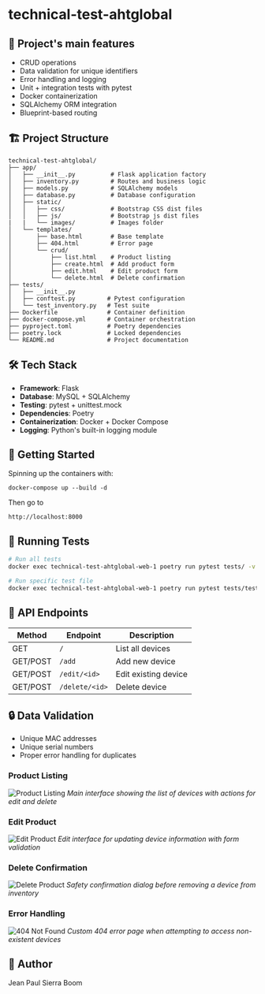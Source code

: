 # technical-test-ahtglobal

## 🎯 Project's main features

- CRUD operations
- Data validation for unique identifiers
- Error handling and logging
- Unit + integration tests with pytest
- Docker containerization
- SQLAlchemy ORM integration
- Blueprint-based routing

## 🏗 Project Structure

```
technical-test-ahtglobal/
├── app/
│   ├── __init__.py          # Flask application factory
│   ├── inventory.py         # Routes and business logic
│   ├── models.py            # SQLAlchemy models
│   ├── database.py          # Database configuration
│   ├── static/
│   │   ├── css/             # Bootstrap CSS dist files
│   │   ├── js/              # Bootstrap js dist files
|   |   └── images/          # Images folder
│   └── templates/
│       ├── base.html        # Base template
│       ├── 404.html         # Error page
│       └── crud/
│           ├── list.html    # Product listing
│           ├── create.html  # Add product form
│           ├── edit.html    # Edit product form
│           └── delete.html  # Delete confirmation
├── tests/
│   ├── __init__.py
│   ├── conftest.py         # Pytest configuration
│   └── test_inventory.py   # Test suite
├── Dockerfile              # Container definition
├── docker-compose.yml      # Container orchestration
├── pyproject.toml          # Poetry dependencies
├── poetry.lock             # Locked dependencies
└── README.md               # Project documentation
```

## 🛠 Tech Stack

- **Framework**: Flask
- **Database**: MySQL + SQLAlchemy
- **Testing**: pytest + unittest.mock
- **Dependencies**: Poetry
- **Containerization**: Docker + Docker Compose
- **Logging**: Python's built-in logging module

## 🚀 Getting Started

Spinning up the containers with:

```
docker-compose up --build -d
```

Then go to

```
http://localhost:8000
```

## 🧪 Running Tests

```bash
# Run all tests
docker exec technical-test-ahtglobal-web-1 poetry run pytest tests/ -v

# Run specific test file
docker exec technical-test-ahtglobal-web-1 poetry run pytest tests/test_inventory.py -v
```

## 📝 API Endpoints

| Method   | Endpoint       | Description          |
| -------- | -------------- | -------------------- |
| GET      | `/`            | List all devices     |
| GET/POST | `/add`         | Add new device       |
| GET/POST | `/edit/<id>`   | Edit existing device |
| GET/POST | `/delete/<id>` | Delete device        |

## 🔒 Data Validation

- Unique MAC addresses
- Unique serial numbers
- Proper error handling for duplicates

### Product Listing

![Product Listing](https://i.imgur.com/cUl2CcM.png)
_Main interface showing the list of devices with actions for edit and delete_

### Edit Product

![Edit Product](https://i.imgur.com/P7u2A9e.png)
_Edit interface for updating device information with form validation_

### Delete Confirmation

![Delete Product](https://i.imgur.com/6oAMYax.png)
_Safety confirmation dialog before removing a device from inventory_

### Error Handling

![404 Not Found](https://i.imgur.com/hnNN47T.png)
_Custom 404 error page when attempting to access non-existent devices_

## 👤 Author

Jean Paul Sierra Boom
